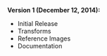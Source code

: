 **Version 1 (December 12, 2014):**
  * Initial Release
  * Transforms
  * Reference Images
  * Documentation